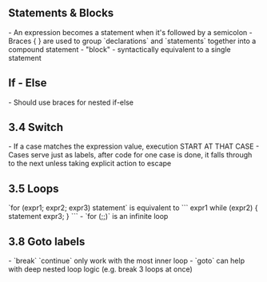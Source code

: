 
<h2> Statements & Blocks</h2>
- An expression becomes a statement when it's followed by a semicolon
- Braces { } are used to group `declarations` and `statements` together into a compound statement - "block" - syntactically equivalent to a single statement

<h2> If - Else </h2>
- Should use braces for nested if-else

<h2> 3.4 Switch </h2>
- If a case matches the expression value, execution START AT THAT CASE
- Cases serve just as labels, after code for one case is done, it falls through to the next unless taking explicit action to escape

<h2> 3.5 Loops </h2>
`for (expr1; expr2; expr3) statement`
is equivalent to
```
expr1
while (expr2) {
    statement
    expr3;
}
```
- `for (;;)` is an infinite loop

<h2>3.8 Goto labels</h2>
- `break` `continue` only work with the most inner loop
- `goto` can help with deep nested loop logic (e.g. break 3 loops at once)
